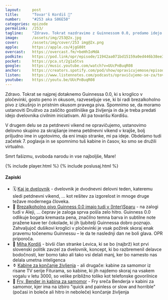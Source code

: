 ```yaml
---
layout: 	post
title:  	"Tovar'š Kordiš 🚩"
number: 	"#253 aka S06E50"
categories:	epizode
permalink:	/253/
tagline: 	"Zdravo. Tokrat nazdravimo z Guinnessom 0.0, predamo idejo dvelovnika tovarišu Kordišu, ustanovimo delovno skupino za petdnevni vikend, obiščemo 7. poglavje in se spomnimo tuš kabine!"
image:		/assets/img/253@2x.jpg
cover:		/assets/img/cover/253 img@2x.png
apple:		https://apple.co/4jgG08t
overcast:	https://overcast.fm/+beHhIoMdA
podkite:	https://pod.link/opr/episode/11942aa071bd15159a0ed446b38ee3b4
pocket:		https://pca.st/2g1a5tvs
google:		https://music.youtube.com/watch?v=UUcPnBuqR08
anchor:		https://creators.spotify.com/pod/show/opravicujemose/episodes/Tovar-Kordi-e30sdbc
listen:		https://www.listennotes.com/podcasts/opravičujemo-se-za/tovarš-kordiš-OCsmH_1DJQo/embed/
youtube:	https://youtu.be/UUcPnBuqR08
---
```


Zdravo. Tokrat se najprej dotaknemo Guinnessa 0.0, ki s kroglico v pločevinki, gosto peno in okusom, razveseljuje vse, ki bi radi brezalkoholno pivo z izkušnjo in pristnim okusom pravega piva. Spomnimo se, da moramo ustanoviti Društvo za zaščito gostilniške ga življenja in da je treba predati idejo dvelovnika civilnim iniciativam. Ali pa tovarišu Kordišu. 

V drugem delu se za petdnevni vikend ne opravičujemo, ustanovimo delovno skupino za skrajšanje imena petdnevni vikend v krajše, bolj priljudno ime in ugotovimo, da eni imajo stranke, mi pa ideje. Obdelamo tudi začetek 7. poglavja in se spomnimo tuš kabine in časov, ko smo se družili virtualno. 

Smrt fašizmu, svoboda narodu in vse najboljše, Mare! 

{% include player.html %}
{% include poslusaj.html %}

<!--break-->

#### Zapiski

- 🗓️ [Kaj je dvelovnik](https://opravicujemo.se/251/) - dvelovnik je dvodnevni delovni teden, kateremu sledi petdnevni vikend, ... kot rešitev za izgorelost in mnoge druge težave modernega človeka. 
- 🍺 [Brezalkoholno pivo Guinness 0.0 imajo tudi v (Inter)Sparu](https://www.spar.si/online/brezalkoholno-pivo-guinness-00-044l/p/659176) - na zalogi tudi v Aleji, ... čeprav je zaloga sprva pošla zelo hitro. Guinness 0.0 odlikuje bogata kremasta pena, značilno temna barva in subtilne note pražene kave ter čokolade, ki jih ljubitelji Guinnessa dobro poznajo. Zahvaljujoč dušikovi kroglici v pločevinki je vsak požirek skoraj enak pravemu točenemu Guinnessu – le da te naslednji dan ne boli glava. OPR priporoča. 
- 🔴 [Miha Kordiš](https://sl.wikipedia.org/wiki/Miha_Kordi%C5%A1) - bivši član stranke Levica, ki se bo (najbrž) kot prvi slovenski politik zavzel za dvelovnik, koncept, ki bo razbremenil delavce bodočnosti, ker bomo tako ali tako vsi delali manj, ker bo namesto nas delala umetna inteligenca 
- ⚱️ [Kabine za končanje življenja](https://futurama.fandom.com/wiki/Suicide_Booth) - ali drugače: kabine za samomor iz risane TV serije Fiturama, so kabine, ki jih najdemo skoraj na vsakem vogalu v letu 3000, so velike približno toliko kot telefonske govorilnice 
- 🤖 [Fry, Bender in kabina za samomor](https://www.youtube.com/watch?v=EbmQxZkSswI) - Fry sreča Benderja v kabini za samomor, kjer ima na izbiro "quick and painless or slow and horrible" (počasi in boleče ali hitro in neboleče) končanje življenja 